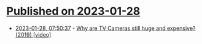 # [Published on 2023-01-28](index.md)

* [2023-01-28, 07:50:37](https://news.ycombinator.com/item?id=34555991) - [Why are TV Cameras still huge and expensive? (2019) [video]](https://www.youtube.com/watch?v=RkTaMyatsTo)
